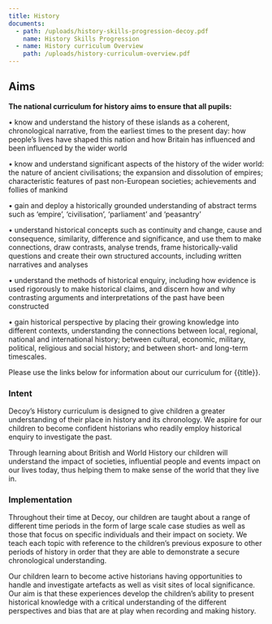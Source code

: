 ```yaml
---
title: History
documents:
  - path: /uploads/history-skills-progression-decoy.pdf
    name: History Skills Progression
  - name: History curriculum Overview
    path: /uploads/history-curriculum-overview.pdf
---
```

## Aims

**The national curriculum for history aims to ensure that all pupils:** 

•	know and understand the history of these islands as a coherent, chronological narrative, from the earliest times to the present day: how people’s lives have shaped this nation and how Britain has influenced and been influenced by the wider world 

•	know and understand significant aspects of the history of the wider world: the nature of ancient civilisations; the expansion and dissolution of empires; characteristic features of past non-European societies; achievements and follies of mankind 

•	gain and deploy a historically grounded understanding of abstract terms such as ‘empire’, ‘civilisation’, ‘parliament’ and ‘peasantry’

•	 understand historical concepts such as continuity and change, cause and consequence, similarity, difference and significance, and use them to make connections, draw contrasts, analyse trends, frame historically-valid questions and create their own structured accounts, including written narratives and analyses 

•	understand the methods of historical enquiry, including how evidence is used rigorously to make historical claims, and discern how and why contrasting arguments and interpretations of the past have been constructed 

•	gain historical perspective by placing their growing knowledge into different contexts, understanding the connections between local, regional, national and international history; between cultural, economic, military, political, religious and social history; and between short- and long-term timescales.

Please use the links below for information about our curriculum for {{title}}.

### Intent

Decoy’s History curriculum is designed to give children a greater understanding of their place in history and its chronology. We aspire for our children to become confident historians who readily employ historical enquiry to investigate the past.

Through learning about British and World History our children will understand the impact of societies, influential people and events impact on our lives today, thus helping them to make sense of the world that they live in.

### Implementation

Throughout their time at Decoy, our children are taught about a range of different time periods in the form of large scale case studies as well as those that focus on specific individuals and their impact on society. We teach each topic with reference to the children’s previous exposure to other periods of history in order that they are able to demonstrate a secure chronological understanding.

Our children learn to become active historians having opportunities to handle and investigate artefacts as well as visit sites of local significance. Our aim is that these experiences develop the children’s ability to present historical knowledge with a critical understanding of the different perspectives and bias that are at play when recording and making history.